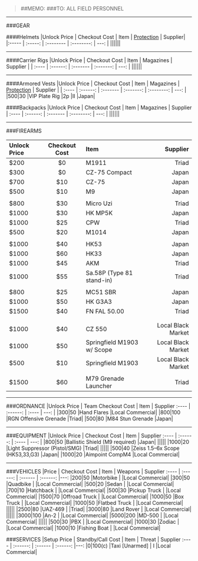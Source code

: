 > ##MEMO:
> ###TO: ALL FIELD PERSONNEL

----------

###GEAR

####Helmets
|Unlock Price | Checkout Cost | Item   | [Protection](http://www.safeguardarmor.com/support/body-armor-protection-levels/) | Supplier|
|:----- | :-----:  | :-------- | :--------: | ---: |
||||||

***

####Carrier Rigs
|Unlock Price | Checkout Cost | Item     | Magazines | Supplier |
| :---- | :------: | :------- | :-------: | ---: |
||||||


***

####Armored Vests
|Unlock Price | Checkout Cost  | Item | Magazines | [Protection](http://www.safeguardarmor.com/support/body-armor-protection-levels/) | Supplier |
| :---- | :------: | :------- | :-------: | :--------: | ---: |
|$500   |$30   |VIP Plate Rig       |2p |II   |Japan|

####Backpacks
|Unlock Price | Checkout Cost    | Item     | Magazines  | Supplier
| :---- | :------: | :------- | :--------: | ---: |
||||||
***

###FIREARMS

|Unlock Price | Checkout Cost      | Item     | Supplier
| :---- | :------: | :------- | ---: |
|$200   |$0  |M1911                 |Triad|
|$300   |$0  |CZ-75 Compact         |Japan|
|$700   |$10  |CZ-75                |Japan|
|$500   |$10  |M9                   |Japan|
||||
|$800   |$30  |Micro Uzi            |Triad|
|$1000  |$30  |HK MP5K                 |Japan|
|$1000  |$25  |CPW                  |Triad|
|$500	  |$20  |M1014			            |Japan|
||||
|$1000  |$40  |HK53           |Japan|
|$1000  |$60  |HK33           |Japan|
|$1000  |$45  |AKM            |Triad|
|$1000  |$55  |Sa.58P (Type 81 stand-in) |Triad|
||||
|$800	  |$25  |MC51 SBR  	|Japan|
|$1000	|$50  |HK G3A3    	|Japan|
|$1500	|$40  |FN FAL 50.00    	|Triad|
||||
||||
|$1000	|$40  |CZ 550		|Local Black Market|
|$1000  |$50  |Springfield M1903 w/ Scope     |Local Black Market|
|$500   |$10  |Springfield M1903     |Local Black Market|
||||
|$1500  |$60  |M79 Grenade Launcher   |Triad|

***

###ORDNANCE
|Unlock Price | Team Checkout Cost      | Item     | Supplier
:---- | :------: | :---- | ---: |
|$300   |$50    |Hand Flares              |Local Commercial|
|$800   |$100   |RGN Offensive Grenade   |Triad|
|$500   |$80    |M84 Stun Grenade         |Japan|

***

###EQUIPMENT
|Unlock Price | Checkout Cost      | Item     | Supplier
:---- | :------: | :---- | ---: |
|$800  |$50  |Ballistic Shield (M9 required)    |Japan|
|||||
|$1000  |$20  |Light Suppressor (Pistol/SMG)        |Triad|
|||||
|$500   |$40  |Zeiss 1.5–6x Scope (HK53,33,G3)  |Japan|
|$1000  |$20  |Aimpoint CompM4                  |Local Commercial|


***

###VEHICLES
|Price | Checkout Cost      | Item   | Weapons  | Supplier
:---- | :------: | :------ | :------: |---:
|$200    |$50     |Motorbike            |             |Local Commercial|
|$300    |$50     |Quadbike            |             |Local Commercial|
|$500    |$20     |Sedan             |             |Local Commercial|
|$700    |$10     |Hatchback             |             |Local Commercial|
|$500    |$30     |Pickup Truck             |             |Local Commercial|
|$1500    |$70     |Offroad Truck             |             |Local Commercial|
|$1000    |$50     |Box Truck             |             |Local Commercial|
|$1000    |$50     |Flatbed Truck             |             |Local Commercial|
|||||
|$2500	  |$80     |UAZ-469       |		          |Triad|
|$3000	  |$80     |Land Rover       |		          |Local Commercial|
|||||
|$3000  |$100  |An-2                |            |Local Commercial|
|$5000  |$200  |MD-500              |            |Local Commercial|
|||||
|$500    |$30  |PBX                  |             |Local Commercial|
|$1000    |$30  |Zodiac              |             |Local Commercial|
|$1000   |$10  |Fishing Boat       |           |Local Commercial|


###SERVICES
|Setup Price | Standby/Call Cost    | Item   | Threat  | Supplier
:---- | :------: | :------ | :------: |---:
|$0    |$100(c)  |Taxi [Unarmed]  | I            |Local Commercial|

